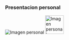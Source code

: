 ### Presentacion personal
![Imagen personal](recursos/imgs/20251020_125704.jpg)
<img src="../recursos/imgs/20251020_125704.jpg" alt="Imagen personal" width="60">
